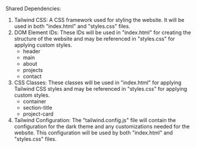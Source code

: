 Shared Dependencies:

1. Tailwind CSS: A CSS framework used for styling the website. It will be used in both "index.html" and "styles.css" files.
2. DOM Element IDs: These IDs will be used in "index.html" for creating the structure of the website and may be referenced in "styles.css" for applying custom styles.
   - header
   - main
   - about
   - projects
   - contact
3. CSS Classes: These classes will be used in "index.html" for applying Tailwind CSS styles and may be referenced in "styles.css" for applying custom styles.
   - container
   - section-title
   - project-card
4. Tailwind Configuration: The "tailwind.config.js" file will contain the configuration for the dark theme and any customizations needed for the website. This configuration will be used by both "index.html" and "styles.css" files.